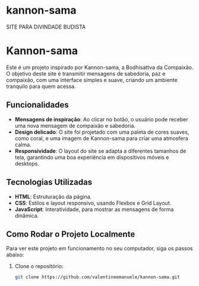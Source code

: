 # kannon-sama
SITE PARA DIVINDADE BUDISTA

# Kannon-sama

Este é um projeto inspirado por Kannon-sama, a Bodhisattva da Compaixão. O objetivo deste site é transmitir mensagens de sabedoria, paz e compaixão, com uma interface simples e suave, criando um ambiente tranquilo para quem acessa.

## Funcionalidades

- **Mensagens de inspiração**: Ao clicar no botão, o usuário pode receber uma nova mensagem de compaixão e sabedoria.
- **Design delicado**: O site foi projetado com uma paleta de cores suaves, como coral, e uma imagem de Kannon-sama para criar uma atmosfera calma.
- **Responsividade**: O layout do site se adapta a diferentes tamanhos de tela, garantindo uma boa experiência em dispositivos móveis e desktops.

## Tecnologias Utilizadas

- **HTML**: Estruturação da página.
- **CSS**: Estilos e layout responsivo, usando Flexbox e Grid Layout.
- **JavaScript**: Interatividade, para mostrar as mensagens de forma dinâmica.

## Como Rodar o Projeto Localmente

Para ver este projeto em funcionamento no seu computador, siga os passos abaixo:

1. Clone o repositório:
   ```bash
   git clone https://github.com/valentineemanuele/kannon-sama.git
